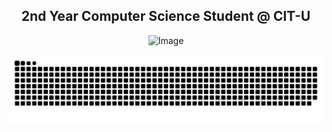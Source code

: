 <h2 align="center"><b>2nd Year Computer Science Student @ CIT-U</b></h2>


<p align="center">
  <img src="https://github.com/user-attachments/assets/53b493f0-4ee4-4277-9a28-25514705b8c5" alt="Image">
</p>


<picture>
  <source media="(prefers-color-scheme: dark)" srcset="https://raw.githubusercontent.com/aaronjacalan/aaronjacalan/output/github-snake-dark.svg" />
  <source media="(prefers-color-scheme: light)" srcset="https://raw.githubusercontent.com/aaronjacalan/aaronjacalan/output/github-snake.svg" />
  <img alt="github-snake" src="https://raw.githubusercontent.com/aaronjacalan/aaronjacalan/output/github-snake.svg" />
</picture>
